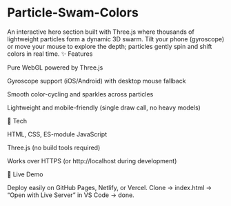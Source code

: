# Particle-Swam-Colors
An interactive hero section built with Three.js where thousands of lightweight particles form a dynamic 3D swarm. Tilt your phone (gyroscope) or move your mouse to explore the depth; particles gently spin and shift colors in real time.
✨ Features

Pure WebGL powered by Three.js

Gyroscope support (iOS/Android) with desktop mouse fallback

Smooth color-cycling and sparkles across particles

Lightweight and mobile-friendly (single draw call, no heavy models)

🚀 Tech

HTML, CSS, ES-module JavaScript

Three.js (no build tools required)

Works over HTTPS (or http://localhost during development)

🧩 Live Demo

Deploy easily on GitHub Pages, Netlify, or Vercel.
Clone → index.html → “Open with Live Server” in VS Code → done.
